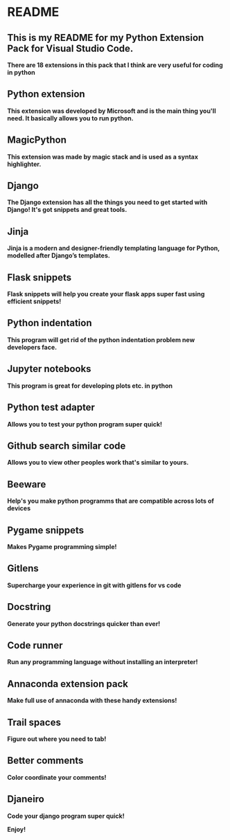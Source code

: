 # README

## This is my README for my Python Extension Pack for Visual Studio Code.

**There are 18 extensions in this pack that I think are very useful for coding in python**

## Python extension

**This extension was developed by Microsoft and is the main thing you'll need. It basically allows you to run python.**

##  MagicPython

**This extension was made by magic stack and is used as a syntax highlighter.**

##  Django

**The Django extension has all the things you need to get started  with Django! It's got snippets and great tools.**

##  Jinja

**Jinja is a modern and designer-friendly templating language for Python, modelled after Django’s templates.**

##  Flask snippets

**Flask snippets will help you create your flask apps super fast using efficient snippets!**

##  Python indentation

**This program will get rid of the python indentation problem new developers face.**

##  Jupyter notebooks

**This program is great for developing plots etc. in python**

##  Python test adapter

**Allows you to test your python program super quick!**

##  Github search similar code

**Allows you to view other peoples work that's similar to yours.**

##  Beeware

**Help's you make python programms that are compatible across lots of devices**

##  Pygame snippets

**Makes Pygame programming simple!**

##  Gitlens

**Supercharge your experience in git with gitlens for vs code**

##  Docstring

**Generate your python docstrings quicker than ever!**

##  Code runner

**Run any programming language without installing an interpreter!**

##  Annaconda extension pack

**Make full use of annaconda with these handy extensions!**

##  Trail spaces

**Figure out where you need to tab!**

##  Better comments

**Color coordinate your comments!**

##  Djaneiro

**Code your django program super quick!**

**Enjoy!**
